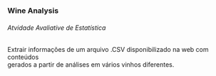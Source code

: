 ### Wine Analysis
###### Atvidade Avaliative de Estatística

Extrair informações de um arquivo .CSV disponibilizado na web com conteúdos</br>
gerados a partir de análises em vários vinhos diferentes.
